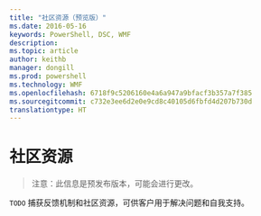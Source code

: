 ```yaml
---
title: "社区资源（预览版）"
ms.date: 2016-05-16
keywords: PowerShell, DSC, WMF
description: 
ms.topic: article
author: keithb
manager: dongill
ms.prod: powershell
ms.technology: WMF
ms.openlocfilehash: 6718f9c5206160e4a6a947a9bfacf3b357a7f385
ms.sourcegitcommit: c732e3ee6d2e0e9cd8c40105d6fbfd4d207b730d
translationtype: HT
---
```

# <a name="community-resources"></a>社区资源 #
> 注意：此信息是预发布版本，可能会进行更改。


`TODO` 捕获反馈机制和社区资源，可供客户用于解决问题和自我支持。

